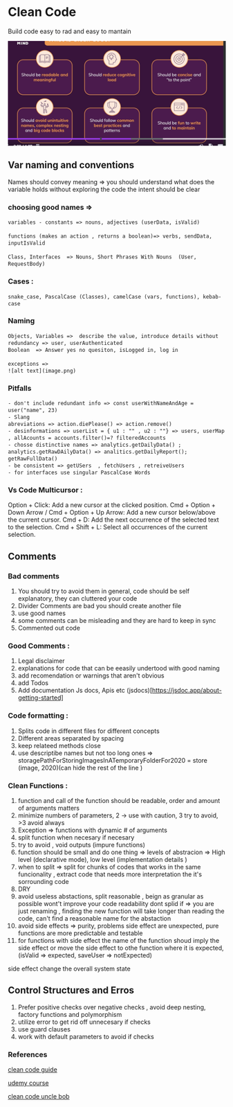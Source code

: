 # Clean Code

Build code easy to rad and easy to mantain

![alt text](image-1.png)

## Var naming and conventions

Names should convey meaning => you should understand what does the variable holds without exploring the code
the intent should be clear

### choosing good names =>

    variables - constants => nouns, adjectives (userData, isValid)

    functions (makes an action , returns a boolean)=> verbs, sendData, inputIsValid

    Class, Interfaces  => Nouns, Short Phrases With Nouns  (User, RequestBody)

### Cases :

    snake_case, PascalCase (Classes), camelCase (vars, functions), kebab-case

### Naming

    Objects, Variables =>  describe the value, introduce details without redundancy => user, userAuthenticated
    Boolean  => Answer yes no quesiton, isLogged in, log in

    exceptions =>
    ![alt text](image.png)

### Pitfalls

    - don't include redundant info => const userWithNameAndAge = user("name", 23)
    - Slang
    abreviations => action.diePlease() => action.remove()
    - desinformations => userList = { u1 : "" , u2 : ""} => users, userMap , allAcounts = accounts.filter()=? filteredAccounts
    - chosse distinctive names => analytics.getDailyData() ; analytics.getRawDAilyData() => analitics.getDailyReport(); getRawFullData()
    - be consistent => getUSers  , fetchUsers , retreiveUsers
    - for interfaces use singular PascalCase Words

### Vs Code Multicursor :

Option + Click: Add a new cursor at the clicked position.
Cmd + Option + Down Arrow / Cmd + Option + Up Arrow: Add a new cursor below/above the current cursor.
Cmd + D: Add the next occurrence of the selected text to the selection.
Cmd + Shift + L: Select all occurrences of the current selection.

## Comments

### Bad comments

1.  You should try to avoid them in general, code should be self explanatory, they can cluttered your code
2.  Divider Comments are bad you should create another file
3.  use good names
4.  some comments can be misleading and they are hard to keep in sync
5.  Commented out code

### Good Comments :

1. Legal disclaimer
2. explanations for code that can be eeasily undertood with good naming
3. add recomendation or warnings that aren't obvious
4. add Todos
5. Add documentation Js docs, Apis etc (jsdocs)[https://jsdoc.app/about-getting-started]

### Code formatting :

1. Splits code in different files for different concepts
2. Different areas separated by spacing
3. keep relateed methods close
4. use descriptibe names but not too long ones => storagePathForStoringImagesInATemporaryFolderFor2020 = store (image, 2020)(can hide the rest of the line )

### Clean Functions :

1. function and call of the function should be readable, order and amount of arguments matters
2. minimize numbers of parameters, 2 -> use with caution, 3 try to avoid, >3 avoid always
3. Exception => functions with dynamic # of arguments
4. split function when necesary if necesary
5. try to avoid , void outputs (impure functions)
6. function should be small and do one thing => levels of abstracion => High level (declarative mode), low level (implementation details )
7. when to split => split for chunks of codes that works in the same funcionality , extract code that needs more interpretation the it's sorrounding code
8. DRY
9. avoid useless abstactions, split reasonable , beign as granular as possible wont't improve your code readability
   dont splid if => you are just renaming , finding the new function will take longer than reading the code, can't find a reasonable name for the abstaction
10. avoid side effects => purity, problems side effect are unexpected, pure functions are more predictable and testable
11. for functions with side effect the name of the function shoud imply the side effect or move the side effect to othe function where it is expected, (isValid => expected, saveUser => notExpected)

side effect change the overall system state

## Control Structures and Erros

1. Prefer positive checks over negative checks , avoid deep nesting, factory functions and polymorphism
2. utilize error to get rid off unnecesary if checks
3. use guard clauses
4. work with default parameters to avoid if checks

### References

[clean code guide](https://github.com/andersontr15/clean-code-javascript-es)

[udemy course](https://www.udemy.com/course/writing-clean-code)

[clean code uncle bob](https://www.amazon.com/Clean-Code-Handbook-Software-Craftsmanship/dp/0132350882)

